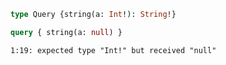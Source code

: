 ```graphql
type Query {string(a: Int!): String!}
```

```graphql
query { string(a: null) }
```

```
1:19: expected type "Int!" but received "null"
```
